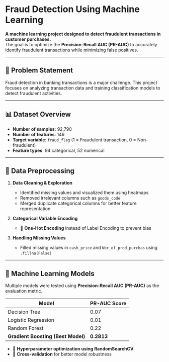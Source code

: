# Fraud Detection Using Machine Learning

**A machine learning project designed to detect fraudulent transactions in customer purchases.**  
The goal is to optimize the **Precision-Recall AUC (PR-AUC)** to accurately identify fraudulent transactions while minimizing false positives.

---

## 📌 Problem Statement
Fraud detection in banking transactions is a major challenge. This project focuses on analyzing transaction data and training classification models to detect fraudulent activities.

---

## 📊 Dataset Overview
- **Number of samples**: 92,790
- **Number of features**: 146
- **Target variable**: `fraud_flag` (1 = Fraudulent transaction, 0 = Non-fraudulent)
- **Feature types**: 94 categorical, 52 numerical

---

## 🔧 Data Preprocessing
1. **Data Cleaning & Exploration**
   - Identified missing values and visualized them using heatmaps
   - Removed irrelevant columns such as `goods_code`
   - Merged duplicate categorical columns for better feature representation

2. **Categorical Variable Encoding**
   - 🌟 **One-Hot Encoding** instead of Label Encoding to prevent bias

3. **Handling Missing Values**
   - Filled missing values in `cash_price` and `Nbr_of_prod_purchas` using `.fillna(False)`

---

## 🚀 Machine Learning Models
Multiple models were tested using **Precision-Recall AUC (PR-AUC)** as the evaluation metric.

| Model | PR-AUC Score |
|--------|------------|
| Decision Tree | 0.07 |
| Logistic Regression | 0.01 |
| Random Forest | 0.22 |
| **Gradient Boosting (Best Model)** | **0.2813** |

- 🌟 **Hyperparameter optimization using RandomSearchCV**
- 📌 **Cross-validation** for better model robustness

